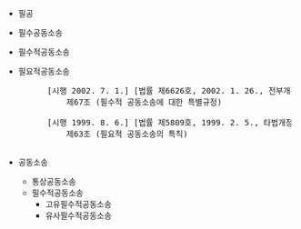 - 필공
- 필수공동소송
- 필수적공동소송
- 필요적공동소송

    <pre>
        [시행 2002. 7. 1.] [법률 제6626호, 2002. 1. 26., 전부개정]
            제67조 (필수적 공동소송에 대한 특별규정)

        [시행 1999. 8. 6.] [법률 제5809호, 1999. 2. 5., 타법개정]
            제63조 (필요적 공동소송의 특칙)
    </pre>

- 공동소송
  - 통상공동소송
  - 필수적공동소송
    - 고유필수적공동소송
    - 유사필수적공동소송